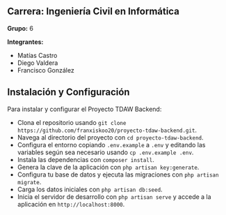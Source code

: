 ## Carrera: Ingeniería Civil en Informática

**Grupo:** 6

**Integrantes:**
- Matías Castro
- Diego Valdera
- Francisco González

## Instalación y Configuración

Para instalar y configurar el Proyecto TDAW Backend:  
- Clona el repositorio usando `git clone https://github.com/franxiskoo20/proyecto-tdaw-backend.git`.  
- Navega al directorio del proyecto con `cd proyecto-tdaw-backend`.  
- Configura el entorno copiando `.env.example` a `.env` y editando las variables según sea necesario usando `cp .env.example .env`.  
- Instala las dependencias con `composer install`.  
- Genera la clave de la aplicación con `php artisan key:generate`.  
- Configura tu base de datos y ejecuta las migraciones con `php artisan migrate`.  
- Carga los datos iniciales con `php artisan db:seed`.  
- Inicia el servidor de desarrollo con `php artisan serve` y accede a la aplicación en `http://localhost:8000`.
